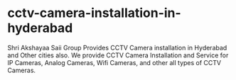 # cctv-camera-installation-in-hyderabad
Shri Akshayaa Saii Group Provides CCTV Camera installation in Hyderabad and Other cities also. We provide CCTV Camera Installation and Service for IP Cameras, Analog Cameras, Wifi Cameras, and other all types of CCTV Cameras.
